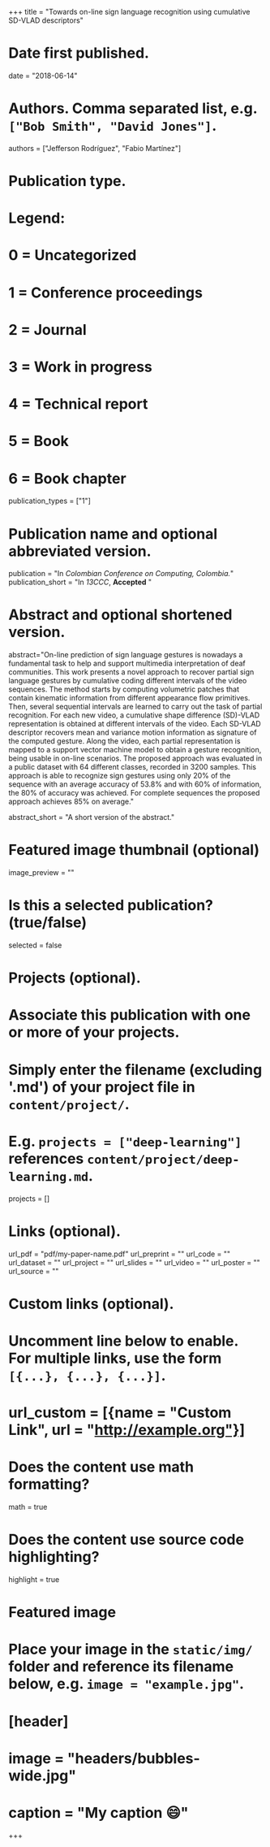 +++
title = "Towards on-line sign language recognition using cumulative SD-VLAD descriptors"

# Date first published.
date = "2018-06-14"

# Authors. Comma separated list, e.g. `["Bob Smith", "David Jones"]`.
authors = ["Jefferson Rodríguez", "Fabio Martínez"]

# Publication type.
# Legend:
# 0 = Uncategorized
# 1 = Conference proceedings
# 2 = Journal
# 3 = Work in progress
# 4 = Technical report
# 5 = Book
# 6 = Book chapter
publication_types = ["1"]

# Publication name and optional abbreviated version.
publication = "In *Colombian Conference on Computing, Colombia.*"
publication_short = "In *13CCC*, **Accepted** "

# Abstract and optional shortened version.
abstract="On-line prediction of sign language gestures is nowadays a fundamental task to help and support multimedia interpretation of deaf communities. This work presents a novel approach to recover partial sign language gestures by cumulative coding different intervals of the video sequences. The method starts by computing volumetric patches that contain kinematic information from different appearance flow primitives. Then, several sequential intervals are learned to carry out the task of partial recognition. For each new video, a cumulative shape difference (SD)-VLAD representation is obtained at different intervals of the video. Each SD-VLAD descriptor recovers mean and variance motion information as signature of the computed gesture. Along the video, each partial representation is mapped to a support vector machine model to obtain a gesture recognition, being usable in on-line scenarios. The proposed approach was evaluated in a public dataset with 64 different classes, recorded in 3200 samples. This approach is able to recognize sign gestures using only 20% of the sequence with an average accuracy of 53.8% and with 60% of information, the 80% of accuracy was achieved. For complete sequences the proposed approach achieves 85% on average."

abstract_short = "A short version of the abstract."

# Featured image thumbnail (optional)
image_preview = ""

# Is this a selected publication? (true/false)
selected = false

# Projects (optional).
#   Associate this publication with one or more of your projects.
#   Simply enter the filename (excluding '.md') of your project file in `content/project/`.
#   E.g. `projects = ["deep-learning"]` references `content/project/deep-learning.md`.
projects = []

# Links (optional).
url_pdf = "pdf/my-paper-name.pdf"
url_preprint = ""
url_code = ""
url_dataset = ""
url_project = ""
url_slides = ""
url_video = ""
url_poster = ""
url_source = ""

# Custom links (optional).
#   Uncomment line below to enable. For multiple links, use the form `[{...}, {...}, {...}]`.
# url_custom = [{name = "Custom Link", url = "http://example.org"}]

# Does the content use math formatting?
math = true

# Does the content use source code highlighting?
highlight = true

# Featured image
# Place your image in the `static/img/` folder and reference its filename below, e.g. `image = "example.jpg"`.
# [header]
# image = "headers/bubbles-wide.jpg"
# caption = "My caption 😄"

+++
